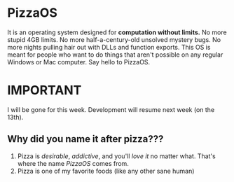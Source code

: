 # PizzaOS
It is an operating system designed for **computation without limits.** No more stupid 4GB limits. No more half-a-century-old unsolved mystery bugs. No more nights pulling hair out with DLLs and function exports. This OS is meant for people who want to do things that aren't possible on any regular Windows or Mac computer. Say hello to PizzaOS.

# IMPORTANT
I will be gone for this week. Development will resume next week (on the 13th).

## Why did you name it after pizza???
1. Pizza is _desirable_, _addictive_, and you'll _love it_ no matter what. That's where the name *PizzaOS* comes from.  
2. Pizza is one of my favorite foods (like any other sane human)  
